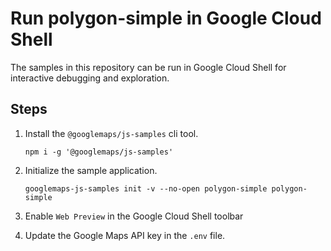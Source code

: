# Run polygon-simple in Google Cloud Shell

The samples in this repository can be run in Google Cloud Shell for interactive debugging and exploration.

## Steps

1. Install the `@googlemaps/js-samples` cli tool.

    ```
    npm i -g '@googlemaps/js-samples'
    ```
1. Initialize the sample application. 
    ```
    googlemaps-js-samples init -v --no-open polygon-simple polygon-simple
    ```
1. Enable `Web Preview` in the Google Cloud Shell toolbar
1. Update the Google Maps API key in the `.env` file.
